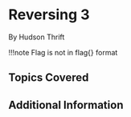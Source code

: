 # Reversing 3
By Hudson Thrift

!!!note
    Flag is not in flag{} format

## Topics Covered

## Additional Information


